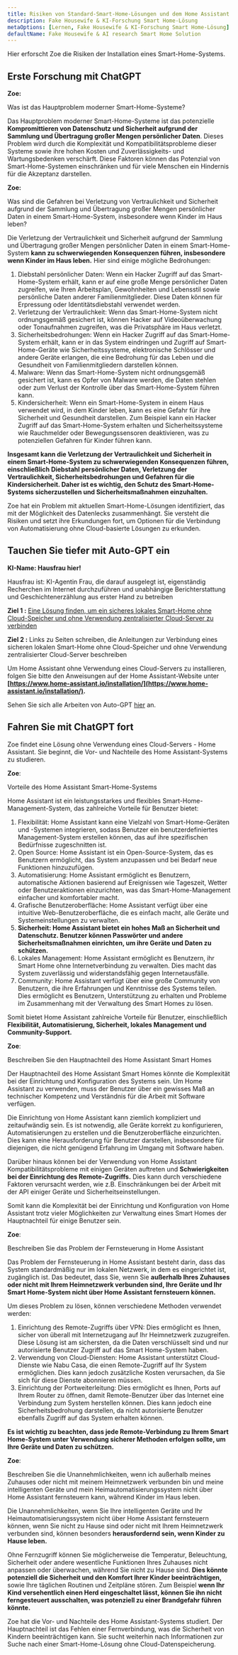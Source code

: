 ```yaml
---
title: Risiken von Standard-Smart-Home-Lösungen und dem Home Assistant
description: Fake Housewife & KI-Forschung Smart Home-Lösung
metaOptions: [Lernen, Fake Housewife & KI-Forschung Smart Home-Lösung]
defaultName: Fake Housewife & AI research Smart Home Solution
---
```


<LessonImages imageClasses="mb"  src='fake-housewife-and-ai-research-smart-home-solution/lesson-3-banner.png' alt="fake housewife ai" />

<RoboAcademyText fWeight="600">
  Hier erforscht Zoe die Risiken der Installation eines Smart-Home-Systems.
</RoboAcademyText>


## Erste Forschung mit ChatGPT

<RoboAcademyDialog>

**Zoe:**

Was ist das Hauptproblem moderner Smart-Home-Systeme?
</RoboAcademyDialog>

<RoboAcademyDialog>

<ChatGPT/>

Das Hauptproblem moderner Smart-Home-Systeme ist das potenzielle **Kompromittieren von Datenschutz und Sicherheit aufgrund der Sammlung und Übertragung großer Mengen persönlicher Daten**. Dieses Problem wird durch die Komplexität und Kompatibilitätsprobleme dieser Systeme sowie ihre hohen Kosten und Zuverlässigkeits- und Wartungsbedenken verschärft. Diese Faktoren können das Potenzial von Smart-Home-Systemen einschränken und für viele Menschen ein Hindernis für die Akzeptanz darstellen.

</RoboAcademyDialog>

<RoboAcademyDialog>

**Zoe:**

Was sind die Gefahren bei Verletzung von Vertraulichkeit und Sicherheit aufgrund der Sammlung und Übertragung großer Mengen persönlicher Daten in einem Smart-Home-System, insbesondere wenn Kinder im Haus leben?
</RoboAcademyDialog>


<RoboAcademyDialog>

<ChatGPT/>

Die Verletzung der Vertraulichkeit und Sicherheit aufgrund der Sammlung und Übertragung großer Mengen persönlicher Daten in einem Smart-Home-System **kann zu schwerwiegenden Konsequenzen führen, insbesondere wenn Kinder im Haus leben.** Hier sind einige mögliche Bedrohungen:

1. Diebstahl persönlicher Daten: Wenn ein Hacker Zugriff auf das Smart-Home-System erhält, kann er auf eine große Menge persönlicher Daten zugreifen, wie Ihren Arbeitsplan, Gewohnheiten und Lebensstil sowie persönliche Daten anderer Familienmitglieder. Diese Daten können für Erpressung oder Identitätsdiebstahl verwendet werden.
2. Verletzung der Vertraulichkeit: Wenn das Smart-Home-System nicht ordnungsgemäß gesichert ist, können Hacker auf Videoüberwachung oder Tonaufnahmen zugreifen, was die Privatsphäre im Haus verletzt.
3. Sicherheitsbedrohungen: Wenn ein Hacker Zugriff auf das Smart-Home-System erhält, kann er in das System eindringen und Zugriff auf Smart-Home-Geräte wie Sicherheitssysteme, elektronische Schlösser und andere Geräte erlangen, die eine Bedrohung für das Leben und die Gesundheit von Familienmitgliedern darstellen können.
4. Malware: Wenn das Smart-Home-System nicht ordnungsgemäß gesichert ist, kann es Opfer von Malware werden, die Daten stehlen oder zum Verlust der Kontrolle über das Smart-Home-System führen kann.
5. Kindersicherheit: Wenn ein Smart-Home-System in einem Haus verwendet wird, in dem Kinder leben, kann es eine Gefahr für ihre Sicherheit und Gesundheit darstellen. Zum Beispiel kann ein Hacker Zugriff auf das Smart-Home-System erhalten und Sicherheitssysteme wie Rauchmelder oder Bewegungssensoren deaktivieren, was zu potenziellen Gefahren für Kinder führen kann.

**Insgesamt kann die Verletzung der Vertraulichkeit und Sicherheit in einem Smart-Home-System zu schwerwiegenden Konsequenzen führen, einschließlich Diebstahl persönlicher Daten, Verletzung der Vertraulichkeit, Sicherheitsbedrohungen und Gefahren für die Kindersicherheit. Daher ist es wichtig, den Schutz des Smart-Home-Systems sicherzustellen und Sicherheitsmaßnahmen einzuhalten.**

</RoboAcademyDialog>

Zoe hat ein Problem mit aktuellen Smart-Home-Lösungen identifiziert, das mit der Möglichkeit des Datenlecks zusammenhängt. Sie versteht die Risiken und setzt ihre Erkundungen fort, um Optionen für die Verbindung von Automatisierung ohne Cloud-basierte Lösungen zu erkunden.

## Tauchen Sie tiefer mit Auto-GPT ein

<RoboAcademyTerminal title="Auto-GPT">

**KI-Name: Hausfrau hier!**

Hausfrau ist: KI-Agentin Frau, die darauf ausgelegt ist, eigenständig Recherchen im Internet durchzuführen und unabhängige Berichterstattung und Geschichtenerzählung aus erster Hand zu betreiben

**Ziel 1 :**  <u>Eine Lösung finden, um ein sicheres lokales Smart-Home ohne Cloud-Speicher und ohne Verwendung zentralisierter Cloud-Server zu verbinden</u>

**Ziel 2 :** Links zu Seiten schreiben, die Anleitungen zur Verbindung eines sicheren lokalen Smart-Home ohne Cloud-Speicher und ohne Verwendung zentralisierter Cloud-Server beschreiben

</RoboAcademyTerminal>

<RoboAcademyTerminal title="Research result">

Um Home Assistant ohne Verwendung eines Cloud-Servers zu installieren, folgen Sie bitte den Anweisungen auf der Home Assistant-Website unter **[https://www.home-assistant.io/installation/](https://www.home-assistant.io/installation/).** 
</RoboAcademyTerminal>

Sehen Sie sich alle Arbeiten von Auto-GPT [hier](https://www.notion.so/Process-AUTO-GPT-ousewife-9-1-1-a017c63d7707483a92f6872361e0f8fa) an.

## Fahren Sie mit ChatGPT fort

Zoe findet eine Lösung ohne Verwendung eines Cloud-Servers - Home Assistant. Sie beginnt, die Vor- und Nachteile des Home Assistant-Systems zu studieren.


<RoboAcademyDialog>

**Zoe**:

Vorteile des Home Assistant Smart-Home-Systems

</RoboAcademyDialog>

<RoboAcademyDialog>

<ChatGPT/>

Home Assistant ist ein leistungsstarkes und flexibles Smart-Home-Management-System, das zahlreiche Vorteile für Benutzer bietet:

1. Flexibilität: Home Assistant kann eine Vielzahl von Smart-Home-Geräten und -Systemen integrieren, sodass Benutzer ein benutzerdefiniertes Management-System erstellen können, das auf ihre spezifischen Bedürfnisse zugeschnitten ist.
2. Open Source: Home Assistant ist ein Open-Source-System, das es Benutzern ermöglicht, das System anzupassen und bei Bedarf neue Funktionen hinzuzufügen.
3. Automatisierung: Home Assistant ermöglicht es Benutzern, automatische Aktionen basierend auf Ereignissen wie Tageszeit, Wetter oder Benutzeraktionen einzurichten, was das Smart-Home-Management einfacher und komfortabler macht.
4. Grafische Benutzeroberfläche: Home Assistant verfügt über eine intuitive Web-Benutzeroberfläche, die es einfach macht, alle Geräte und Systemeinstellungen zu verwalten.
5. **Sicherheit: Home Assistant bietet ein hohes Maß an Sicherheit und Datenschutz. Benutzer können Passwörter und andere Sicherheitsmaßnahmen einrichten, um ihre Geräte und Daten zu schützen.**
6. Lokales Management: Home Assistant ermöglicht es Benutzern, ihr Smart Home ohne Internetverbindung zu verwalten. Dies macht das System zuverlässig und widerstandsfähig gegen Internetausfälle.
7. Community: Home Assistant verfügt über eine große Community von Benutzern, die ihre Erfahrungen und Kenntnisse des Systems teilen. Dies ermöglicht es Benutzern, Unterstützung zu erhalten und Probleme im Zusammenhang mit der Verwaltung des Smart Homes zu lösen.

Somit bietet Home Assistant zahlreiche Vorteile für Benutzer, einschließlich **Flexibilität, Automatisierung, Sicherheit, lokales Management und Community-Support.**

</RoboAcademyDialog>

<RoboAcademyDialog>

**Zoe**:

Beschreiben Sie den Hauptnachteil des Home Assistant Smart Homes

</RoboAcademyDialog>

<RoboAcademyDialog>

<ChatGPT/>

Der Hauptnachteil des Home Assistant Smart Homes könnte die Komplexität bei der Einrichtung und Konfiguration des Systems sein. Um Home Assistant zu verwenden, muss der Benutzer über ein gewisses Maß an technischer Kompetenz und Verständnis für die Arbeit mit Software verfügen.

Die Einrichtung von Home Assistant kann ziemlich kompliziert und zeitaufwändig sein. Es ist notwendig, alle Geräte korrekt zu konfigurieren, Automatisierungen zu erstellen und die Benutzeroberfläche einzurichten. Dies kann eine Herausforderung für Benutzer darstellen, insbesondere für diejenigen, die nicht genügend Erfahrung im Umgang mit Software haben.

Darüber hinaus können bei der Verwendung von Home Assistant Kompatibilitätsprobleme mit einigen Geräten auftreten und **Schwierigkeiten bei der Einrichtung des Remote-Zugriffs.** Dies kann durch verschiedene Faktoren verursacht werden, wie z.B. Einschränkungen bei der Arbeit mit der API einiger Geräte und Sicherheitseinstellungen.

Somit kann die Komplexität bei der Einrichtung und Konfiguration von Home Assistant trotz vieler Möglichkeiten zur Verwaltung eines Smart Homes der Hauptnachteil für einige Benutzer sein.

</RoboAcademyDialog>

<RoboAcademyDialog>

**Zoe**:

Beschreiben Sie das Problem der Fernsteuerung in Home Assistant

</RoboAcademyDialog>

<RoboAcademyDialog>

<ChatGPT/>

Das Problem der Fernsteuerung in Home Assistant besteht darin, dass das System standardmäßig nur im lokalen Netzwerk, in dem es eingerichtet ist, zugänglich ist. Das bedeutet, dass Sie, wenn Sie **außerhalb Ihres Zuhauses oder nicht mit Ihrem Heimnetzwerk verbunden sind, Ihre Geräte und Ihr Smart Home-System nicht über Home Assistant fernsteuern können.**

Um dieses Problem zu lösen, können verschiedene Methoden verwendet werden:

1. Einrichtung des Remote-Zugriffs über VPN: Dies ermöglicht es Ihnen, sicher von überall mit Internetzugang auf Ihr Heimnetzwerk zuzugreifen. Diese Lösung ist am sichersten, da die Daten verschlüsselt sind und nur autorisierte Benutzer Zugriff auf das Smart Home-System haben.
2. Verwendung von Cloud-Diensten: Home Assistant unterstützt Cloud-Dienste wie Nabu Casa, die einen Remote-Zugriff auf Ihr System ermöglichen. Dies kann jedoch zusätzliche Kosten verursachen, da Sie sich für diese Dienste abonnieren müssen.
3. Einrichtung der Portweiterleitung: Dies ermöglicht es Ihnen, Ports auf Ihrem Router zu öffnen, damit Remote-Benutzer über das Internet eine Verbindung zum System herstellen können. Dies kann jedoch eine Sicherheitsbedrohung darstellen, da nicht autorisierte Benutzer ebenfalls Zugriff auf das System erhalten können.

**Es ist wichtig zu beachten, dass jede Remote-Verbindung zu Ihrem Smart Home-System unter Verwendung sicherer Methoden erfolgen sollte, um Ihre Geräte und Daten zu schützen.**

</RoboAcademyDialog>

<RoboAcademyDialog>

**Zoe**:

Beschreiben Sie die Unannehmlichkeiten, wenn ich außerhalb meines Zuhauses oder nicht mit meinem Heimnetzwerk verbunden bin und meine intelligenten Geräte und mein Heimautomatisierungssystem nicht über Home Assistant fernsteuern kann, während Kinder im Haus leben.

</RoboAcademyDialog>

<RoboAcademyDialog>

<ChatGPT/>

Die Unannehmlichkeiten, wenn Sie Ihre intelligenten Geräte und Ihr Heimautomatisierungssystem nicht über Home Assistant fernsteuern können, wenn Sie nicht zu Hause sind oder nicht mit Ihrem Heimnetzwerk verbunden sind, können besonders **herausfordernd sein, wenn Kinder zu Hause leben.**

Ohne Fernzugriff können Sie möglicherweise die Temperatur, Beleuchtung, Sicherheit oder andere wesentliche Funktionen Ihres Zuhauses nicht anpassen oder überwachen, während Sie nicht zu Hause sind. **Dies könnte potenziell die Sicherheit und den Komfort Ihrer Kinder beeinträchtigen,** sowie Ihre täglichen Routinen und Zeitpläne stören. Zum Beispiel **wenn Ihr Kind versehentlich einen Herd eingeschaltet lässt, können Sie ihn nicht ferngesteuert ausschalten, was potenziell zu einer Brandgefahr führen könnte.**

</RoboAcademyDialog>


<RoboAcademyText>

Zoe hat die Vor- und Nachteile des Home Assistant-Systems studiert. Der Hauptnachteil ist das Fehlen einer Fernverbindung, was die Sicherheit von Kindern beeinträchtigen kann. Sie sucht weiterhin nach Informationen zur Suche nach einer Smart-Home-Lösung ohne Cloud-Datenspeicherung.

</RoboAcademyText >




